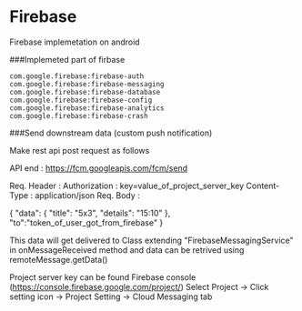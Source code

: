 # Firebase
Firebase implemetation on android


###Implemeted part of firbase

    com.google.firebase:firebase-auth
    com.google.firebase:firebase-messaging
    com.google.firebase:firebase-database
    com.google.firebase:firebase-config
    com.google.firebase:firebase-analytics
    com.google.firebase:firebase-crash
    
###Send downstream data (custom push notification)

Make rest api post request as follows

API end : https://fcm.googleapis.com/fcm/send

Req. Header : Authorization : key=value_of_project_server_key 
              Content-Type  : application/json
Req. Body   :

{ 
"data": {
    "title": "5x3",
    "details": "15:10"
  },
  "to":"token_of_user_got_from_firebase"
}

This data will get delivered to Class extending "FirebaseMessagingService" in onMessageReceived method
and data can be retrived using remoteMessage.getData()


Project server key can be found Firebase console (https://console.firebase.google.com/project/)
Select Project -> Click setting icon -> Project Setting -> Cloud Messaging tab  



              
